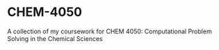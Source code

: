 # CHEM-4050
A collection of my coursework for CHEM 4050: Computational Problem Solving in the Chemical Sciences
